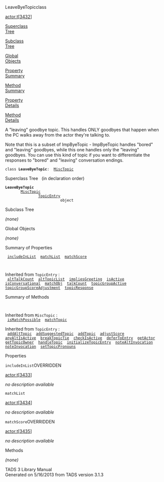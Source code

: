 <span class="title">LeaveByeTopic</span><span class="type">class</span>

[actor.t](../file/actor.t.html)\[[3432](../source/actor.t.html#3432)\]

[Superclass  
Tree](#_SuperClassTree_)

[Subclass  
Tree](#_SubClassTree_)

[Global  
Objects](#_ObjectSummary_)

[Property  
Summary](#_PropSummary_)

[Method  
Summary](#_MethodSummary_)

[Property  
Details](#_Properties_)

[Method  
Details](#_Methods_)

<div class="fdesc">

A "leaving" goodbye topic. This handles ONLY goodbyes that happen when
the PC walks away from the actor they're talking to.

Note that this is a subset of ImpByeTopic - ImpByeTopic handles "bored"
and "leaving" goodbyes, while this one handles only the "leaving"
goodbyes. You can use this kind of topic if you want to differentiate
the responses to "bored" and "leaving" conversation endings.

`class `**`LeaveByeTopic`**` :   `[`MiscTopic`](../object/MiscTopic.html)

</div>

<span id="_SuperClassTree_"></span>

<div class="mjhd">

<span class="hdln">Superclass Tree</span>   (in declaration order)

</div>

**`LeaveByeTopic`**  
`         `[`MiscTopic`](../object/MiscTopic.html)  
`                 `[`TopicEntry`](../object/TopicEntry.html)  
`                         object`  
<span id="_SubClassTree_"></span>

<div class="mjhd">

<span class="hdln">Subclass Tree</span>  

</div>

*(none)* <span id="_ObjectSummary_"></span>

<div class="mjhd">

<span class="hdln">Global Objects</span>  

</div>

*(none)* <span id="_PropSummary_"></span>

<div class="mjhd">

<span class="hdln">Summary of Properties</span>  

</div>

` `[`includeInList`](#includeInList)`  `[`matchList`](#matchList)`  `[`matchScore`](#matchScore)`  `

` `

Inherited from `TopicEntry` :  
` `[`altTalkCount`](../object/TopicEntry.html#altTalkCount)`  `[`altTopicList`](../object/TopicEntry.html#altTopicList)`  `[`impliesGreeting`](../object/TopicEntry.html#impliesGreeting)`  `[`isActive`](../object/TopicEntry.html#isActive)`  `[`isConversational`](../object/TopicEntry.html#isConversational)`  `[`matchObj`](../object/TopicEntry.html#matchObj)`  `[`talkCount`](../object/TopicEntry.html#talkCount)`  `[`topicGroupActive`](../object/TopicEntry.html#topicGroupActive)`  `[`topicGroupScoreAdjustment`](../object/TopicEntry.html#topicGroupScoreAdjustment)`  `[`topicResponse`](../object/TopicEntry.html#topicResponse)`  `

<span id="_MethodSummary_"></span>

<div class="mjhd">

<span class="hdln">Summary of Methods</span>  

</div>

` `

Inherited from `MiscTopic` :  
` `[`isMatchPossible`](../object/MiscTopic.html#isMatchPossible)`  `[`matchTopic`](../object/MiscTopic.html#matchTopic)`  `

Inherited from `TopicEntry` :  
` `[`addAltTopic`](../object/TopicEntry.html#addAltTopic)`  `[`addSuggestedTopic`](../object/TopicEntry.html#addSuggestedTopic)`  `[`addTopic`](../object/TopicEntry.html#addTopic)`  `[`adjustScore`](../object/TopicEntry.html#adjustScore)`  `[`anyAltIsActive`](../object/TopicEntry.html#anyAltIsActive)`  `[`breakTopicTie`](../object/TopicEntry.html#breakTopicTie)`  `[`checkIsActive`](../object/TopicEntry.html#checkIsActive)`  `[`deferToEntry`](../object/TopicEntry.html#deferToEntry)`  `[`getActor`](../object/TopicEntry.html#getActor)`  `[`getTopicOwner`](../object/TopicEntry.html#getTopicOwner)`  `[`handleTopic`](../object/TopicEntry.html#handleTopic)`  `[`initializeTopicEntry`](../object/TopicEntry.html#initializeTopicEntry)`  `[`noteAltInvocation`](../object/TopicEntry.html#noteAltInvocation)`  `[`noteInvocation`](../object/TopicEntry.html#noteInvocation)`  `[`setTopicPronouns`](../object/TopicEntry.html#setTopicPronouns)`  `

<span id="_Properties_"></span>

<div class="mjhd">

<span class="hdln">Properties</span>  

</div>

<span id="includeInList"></span>

`includeInList`<span class="rem">OVERRIDDEN</span>

[actor.t](../file/actor.t.html)\[[3433](../source/actor.t.html#3433)\]

<div class="desc">

*no description available*

</div>

<span id="matchList"></span>

`matchList`

[actor.t](../file/actor.t.html)\[[3434](../source/actor.t.html#3434)\]

<div class="desc">

*no description available*

</div>

<span id="matchScore"></span>

`matchScore`<span class="rem">OVERRIDDEN</span>

[actor.t](../file/actor.t.html)\[[3435](../source/actor.t.html#3435)\]

<div class="desc">

*no description available*

</div>

<span id="_Methods_"></span>

<div class="mjhd">

<span class="hdln">Methods</span>  

</div>

*(none)*

<div class="ftr">

TADS 3 Library Manual  
Generated on 5/16/2013 from TADS version 3.1.3

</div>

